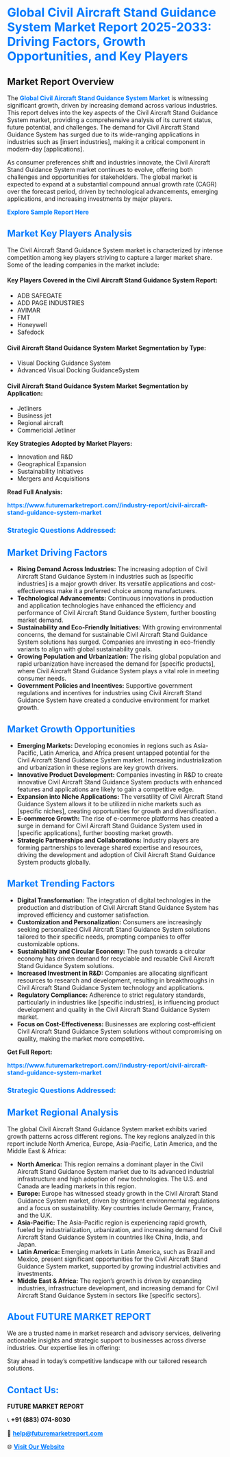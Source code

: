 <h1 style="color: #007BFF;">Global Civil Aircraft Stand Guidance System Market Report 2025-2033: Driving Factors, Growth Opportunities, and Key Players</h1>

<section id="overview">
<h2>Market Report Overview</h2>
<p>The <a href="https://www.futuremarketreport.com//industry-report/civil-aircraft-stand-guidance-system-market" style="color: #007BFF; text-decoration: none;"><strong>Global Civil Aircraft Stand Guidance System Market</strong></a> is witnessing significant growth, driven by increasing demand across various industries. This report delves into the key aspects of the Civil Aircraft Stand Guidance System market, providing a comprehensive analysis of its current status, future potential, and challenges. The demand for Civil Aircraft Stand Guidance System has surged due to its wide-ranging applications in industries such as [insert industries], making it a critical component in modern-day [applications].</p>
<p>As consumer preferences shift and industries innovate, the Civil Aircraft Stand Guidance System market continues to evolve, offering both challenges and opportunities for stakeholders. The global market is expected to expand at a substantial compound annual growth rate (CAGR) over the forecast period, driven by technological advancements, emerging applications, and increasing investments by major players.</p>
</section>

<section id="overview">
<p><a href="https://www.futuremarketreport.com//request-sample/reportId=49876" style="color: #007BFF; text-decoration: none;"><strong>Explore Sample Report Here</strong></a></p>
</section>

<section id="key-players">
<h2 style="color: #007BFF;">Market Key Players Analysis</h2>
<p>The Civil Aircraft Stand Guidance System market is characterized by intense competition among key players striving to capture a larger market share. Some of the leading companies in the market include:</p>
<h4>Key Players Covered in the Civil Aircraft Stand Guidance System Report:</h4>
<ul><li>ADB SAFEGATE</li><li>ADD PAGE INDUSTRIES</li><li>AVIMAR</li><li>FMT</li><li>Honeywell</li><li>Safedock</li></ul>
<h4>Civil Aircraft Stand Guidance System Market Segmentation by Type:</h4>
<ul><li>Visual Docking Guidance System</li><li>Advanced Visual Docking GuidanceSystem</li></ul>

<h4>Civil Aircraft Stand Guidance System Market Segmentation by Application:</h4>
<ul><li>Jetliners</li><li>Business jet</li><li>Regional aircraft</li><li>Commericial Jetliner</li></ul>
<p><strong>Key Strategies Adopted by Market Players:</strong></p>
<ul>
<li>Innovation and R&D</li>
<li>Geographical Expansion</li>
<li>Sustainability Initiatives</li>
<li>Mergers and Acquisitions</li>
</ul>
</section>

<section>
<p><strong>Read Full Analysis: </strong></p><a href="https://www.futuremarketreport.com//industry-report/civil-aircraft-stand-guidance-system-market" style="color: #007BFF; text-decoration: none;"><strong>https://www.futuremarketreport.com//industry-report/civil-aircraft-stand-guidance-system-market</strong></a>
<h3 style="color: #007BFF;">Strategic Questions Addressed:</h3>
</section>

<section id="driving-factors">
<h2 style="color: #007BFF;">Market Driving Factors</h2>
<ul>
<li><strong>Rising Demand Across Industries:</strong> The increasing adoption of Civil Aircraft Stand Guidance System in industries such as [specific industries] is a major growth driver. Its versatile applications and cost-effectiveness make it a preferred choice among manufacturers.</li>
<li><strong>Technological Advancements:</strong> Continuous innovations in production and application technologies have enhanced the efficiency and performance of Civil Aircraft Stand Guidance System, further boosting market demand.</li>
<li><strong>Sustainability and Eco-Friendly Initiatives:</strong> With growing environmental concerns, the demand for sustainable Civil Aircraft Stand Guidance System solutions has surged. Companies are investing in eco-friendly variants to align with global sustainability goals.</li>
<li><strong>Growing Population and Urbanization:</strong> The rising global population and rapid urbanization have increased the demand for [specific products], where Civil Aircraft Stand Guidance System plays a vital role in meeting consumer needs.</li>
<li><strong>Government Policies and Incentives:</strong> Supportive government regulations and incentives for industries using Civil Aircraft Stand Guidance System have created a conducive environment for market growth.</li>
</ul>
</section>

<section id="growth-opportunities">
<h2 style="color: #007BFF;">Market Growth Opportunities</h2>
<ul>
<li><strong>Emerging Markets:</strong> Developing economies in regions such as Asia-Pacific, Latin America, and Africa present untapped potential for the Civil Aircraft Stand Guidance System market. Increasing industrialization and urbanization in these regions are key growth drivers.</li>
<li><strong>Innovative Product Development:</strong> Companies investing in R&D to create innovative Civil Aircraft Stand Guidance System products with enhanced features and applications are likely to gain a competitive edge.</li>
<li><strong>Expansion into Niche Applications:</strong> The versatility of Civil Aircraft Stand Guidance System allows it to be utilized in niche markets such as [specific niches], creating opportunities for growth and diversification.</li>
<li><strong>E-commerce Growth:</strong> The rise of e-commerce platforms has created a surge in demand for Civil Aircraft Stand Guidance System used in [specific applications], further boosting market growth.</li>
<li><strong>Strategic Partnerships and Collaborations:</strong> Industry players are forming partnerships to leverage shared expertise and resources, driving the development and adoption of Civil Aircraft Stand Guidance System products globally.</li>
</ul>
</section>

<section id="trending-factors">
<h2 style="color: #007BFF;">Market Trending Factors</h2>
<ul>
<li><strong>Digital Transformation:</strong> The integration of digital technologies in the production and distribution of Civil Aircraft Stand Guidance System has improved efficiency and customer satisfaction.</li>
<li><strong>Customization and Personalization:</strong> Consumers are increasingly seeking personalized Civil Aircraft Stand Guidance System solutions tailored to their specific needs, prompting companies to offer customizable options.</li>
<li><strong>Sustainability and Circular Economy:</strong> The push towards a circular economy has driven demand for recyclable and reusable Civil Aircraft Stand Guidance System solutions.</li>
<li><strong>Increased Investment in R&D:</strong> Companies are allocating significant resources to research and development, resulting in breakthroughs in Civil Aircraft Stand Guidance System technology and applications.</li>
<li><strong>Regulatory Compliance:</strong> Adherence to strict regulatory standards, particularly in industries like [specific industries], is influencing product development and quality in the Civil Aircraft Stand Guidance System market.</li>
<li><strong>Focus on Cost-Effectiveness:</strong> Businesses are exploring cost-efficient Civil Aircraft Stand Guidance System solutions without compromising on quality, making the market more competitive.</li>
</ul>
</section>

<section>
<p><strong>Get Full Report: </strong></p><a href="https://www.futuremarketreport.com//industry-report/civil-aircraft-stand-guidance-system-market" style="color: #007BFF; text-decoration: none;"><strong>https://www.futuremarketreport.com//industry-report/civil-aircraft-stand-guidance-system-market</strong></a>
<h3 style="color: #007BFF;">Strategic Questions Addressed:</h3>
</section>


<section id="regional-analysis">
<h2 style="color: #007BFF;">Market Regional Analysis</h2>
<p>The global Civil Aircraft Stand Guidance System market exhibits varied growth patterns across different regions. The key regions analyzed in this report include North America, Europe, Asia-Pacific, Latin America, and the Middle East & Africa:</p>
<ul>
<li><strong>North America:</strong> This region remains a dominant player in the Civil Aircraft Stand Guidance System market due to its advanced industrial infrastructure and high adoption of new technologies. The U.S. and Canada are leading markets in this region.</li>
<li><strong>Europe:</strong> Europe has witnessed steady growth in the Civil Aircraft Stand Guidance System market, driven by stringent environmental regulations and a focus on sustainability. Key countries include Germany, France, and the U.K.</li>
<li><strong>Asia-Pacific:</strong> The Asia-Pacific region is experiencing rapid growth, fueled by industrialization, urbanization, and increasing demand for Civil Aircraft Stand Guidance System in countries like China, India, and Japan.</li>
<li><strong>Latin America:</strong> Emerging markets in Latin America, such as Brazil and Mexico, present significant opportunities for the Civil Aircraft Stand Guidance System market, supported by growing industrial activities and investments.</li>
<li><strong>Middle East & Africa:</strong> The region’s growth is driven by expanding industries, infrastructure development, and increasing demand for Civil Aircraft Stand Guidance System in sectors like [specific sectors].</li>
</ul>
</section>

<footer>
<h2 style="color: #007BFF;">About FUTURE MARKET REPORT</h2>
<p>We are a trusted name in market research and advisory services, delivering actionable insights and strategic support to businesses across diverse industries. Our expertise lies in offering:</p>

<p>Stay ahead in today’s competitive landscape with our tailored research solutions.</p>

<h2 style="color: #007BFF;">Contact Us:</h2>
<p><strong>FUTURE MARKET REPORT</strong></p>
<p>📞 <strong>+91 (883) 074-8030</strong></p>
<p>📧 <strong><a href="mailto:help@futuremarketreport.com" style="color: #007BFF;">help@futuremarketreport.com</a></strong></p>
<p>🌐 <strong><a href="https://www.futuremarketreport.com/" style="color: #007BFF;">Visit Our Website</a></strong></p>
</footer>